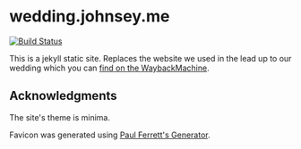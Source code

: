 # wedding.johnsey.me
[![Build Status](https://travis-ci.org/mjohnsey/wedding.johnsey.me.svg?branch=master)](https://travis-ci.org/mjohnsey/wedding.johnsey.me)

This is a jekyll static site. Replaces the website we used in the lead up to our wedding which you can [find on the WaybackMachine](https://web.archive.org/web/20180910035318/https://johnsey.love/).

## Acknowledgments

The site's theme is minima.

Favicon was generated using [Paul Ferrett's Generator](https://paulferrett.com/fontawesome-favicon).
